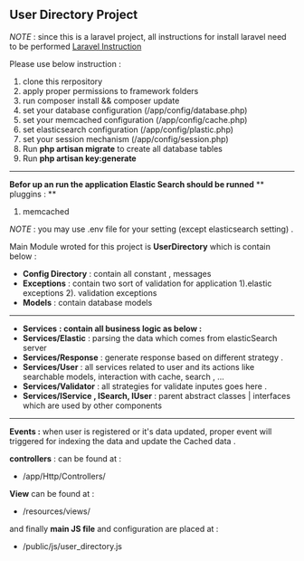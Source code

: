 

**User Directory Project**
--------------------------

 
*NOTE* : 
since this is a laravel project, all instructions for install laravel need to be performed [Laravel Instruction](https://laravel.com/docs/5.4#configuration)

Please use below instruction : 

 1. clone this rerpository
 2.  apply proper permissions to framework folders
 3. run composer install && composer update
 4. set your database configuration (/app/config/database.php)
 5. set your memcached configuration (/app/config/cache.php)
 6. set elasticsearch configuration (/app/config/plastic.php)
 7. set your session mechanism (/app/config/session.php)
 8. Run **php artisan migrate** to create all database tables
 9. Run **php artisan key:generate**
 

----------

**Befor up an run the application Elastic Search should be runned**
** pluggins : **
1. memcached

*NOTE* :
you may use .env file for your setting (except elasticsearch setting) . 

Main Module wroted for this project is **UserDirectory** which is contain below : 

 - **Config Directory** : contain all constant , messages
 - **Exceptions** : contain two sort of validation for application 1).elastic exceptions  2). validation exceptions
 - **Models** : contain database models 

----------
 - **Services** **: contain all business logic as below :**
 - **Services/Elastic** :  parsing the data which comes from elasticSearch server
 - **Services/Response** : generate response based on different strategy .
 - **Services/User** : all services related to user and its actions like searchable models, interaction with cache, search , ... 
 - **Services/Validator** :  all strategies for validate inputes goes here .
 - **Services/IService , ISearch, IUser** : parent  abstract classes | interfaces which are used by other components 

----------
**Events :**  when user is registered or it's data updated,  proper event will triggered for indexing the data and update the Cached data .

**controllers** : can be found at : 
 - /app/Http/Controllers/

**View** can be found at : 
 - /resources/views/

and finally **main JS file** and configuration are placed at : 
 - /public/js/user_directory.js
